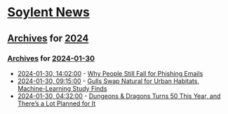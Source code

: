 # [Soylent News](../../../README.md)

## [Archives](../../index.md) for [2024](../index.md)

### [Archives](../../index.md) for [2024-01-30](index.md)

* [2024-01-30, 14:02:00](https://soylentnews.org/article.pl?sid=24/01/29/129229&from=rss) - [Why People Still Fall for Phishing Emails](https://soylentnews.org/article.pl?sid=24/01/29/129229&from=rss)
* [2024-01-30, 09:15:00](https://soylentnews.org/article.pl?sid=24/01/29/126253&from=rss) - [Gulls Swap Natural for Urban Habitats, Machine-Learning Study Finds](https://soylentnews.org/article.pl?sid=24/01/29/126253&from=rss)
* [2024-01-30, 04:32:00](https://soylentnews.org/article.pl?sid=24/01/29/123231&from=rss) - [Dungeons & Dragons Turns 50 This Year, and There’s a Lot Planned for It](https://soylentnews.org/article.pl?sid=24/01/29/123231&from=rss)

